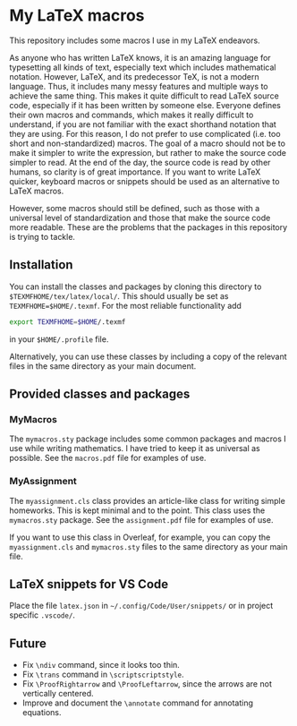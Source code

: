 # My LaTeX macros

This repository includes some macros I use in my LaTeX endeavors.

As anyone who has written LaTeX knows, it is an amazing language for typesetting all kinds of text, especially text which includes mathematical notation. However, LaTeX, and its predecessor TeX, is not a modern language. Thus, it includes many messy features and multiple ways to achieve the same thing. This makes it quite difficult to read LaTeX source code, especially if it has been written by someone else. Everyone defines their own macros and commands, which makes it really difficult to understand, if you are not familiar with the exact shorthand notation that they are using. For this reason, I do not prefer to use complicated (i.e. too short and non-standardized) macros. The goal of a macro should not be to make it simpler to write the expression, but rather to make the source code simpler to read. At the end of the day, the source code is read by other humans, so clarity is of great importance. If you want to write LaTeX quicker, keyboard macros or snippets should be used as an alternative to LaTeX macros.

However, some macros should still be defined, such as those with a universal level of standardization and those that make the source code more readable. These are the problems that the packages in this repository is trying to tackle.

## Installation

You can install the classes and packages by cloning this directory to `$TEXMFHOME/tex/latex/local/`. This should usually be set as `TEXMFHOME=$HOME/.texmf`. For the most reliable functionality add

```sh
export TEXMFHOME=$HOME/.texmf
```

in your `$HOME/.profile` file.

Alternatively, you can use these classes by including a copy of the relevant files in the same directory as your main document.

## Provided classes and packages

### MyMacros

The `mymacros.sty` package includes some common packages and macros I use while writing mathematics. I have tried to keep it as universal as possible. See the `macros.pdf` file for examples of use.

### MyAssignment

The `myassignment.cls` class provides an article-like class for writing simple homeworks. This is kept minimal and to the point. This class uses the `mymacros.sty` package. See the `assignment.pdf` file for examples of use.

If you want to use this class in Overleaf, for example, you can copy the `myassignment.cls` and `mymacros.sty` files to the same directory as your main file.

## LaTeX snippets for VS Code

Place the file `latex.json` in `~/.config/Code/User/snippets/` or in project specific `.vscode/`.

## Future

- Fix `\ndiv` command, since it looks too thin.
- Fix `\trans` command in `\scriptscriptstyle`.
- Fix `\ProofRightarrow` and `\ProofLeftarrow`, since the arrows are not vertically centered.
- Improve and document the `\annotate` command for annotating equations.
